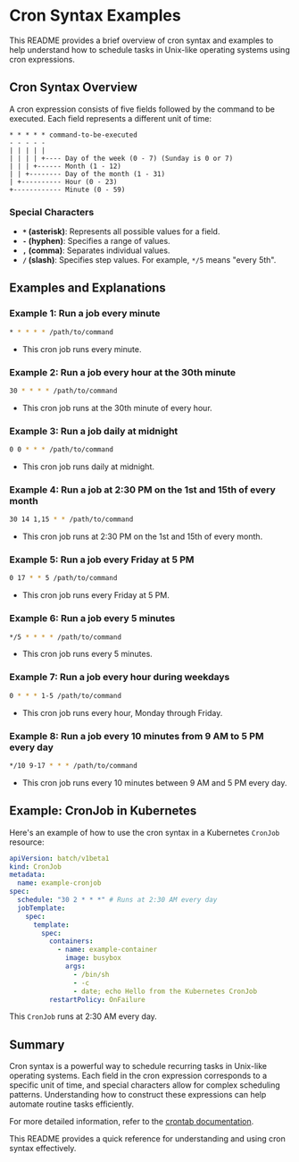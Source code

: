 # Cron Syntax Examples

This README provides a brief overview of cron syntax and examples to help understand how to schedule tasks in Unix-like operating systems using cron expressions.

## Cron Syntax Overview

A cron expression consists of five fields followed by the command to be executed. Each field represents a different unit of time:

```
* * * * * command-to-be-executed
- - - - -
| | | | |
| | | | +---- Day of the week (0 - 7) (Sunday is 0 or 7)
| | | +------ Month (1 - 12)
| | +-------- Day of the month (1 - 31)
| +---------- Hour (0 - 23)
+------------ Minute (0 - 59)
```

### Special Characters

- **`*` (asterisk)**: Represents all possible values for a field.
- **`-` (hyphen)**: Specifies a range of values.
- **`,` (comma)**: Separates individual values.
- **`/` (slash)**: Specifies step values. For example, `*/5` means "every 5th".

## Examples and Explanations

### Example 1: Run a job every minute

```sh
* * * * * /path/to/command
```

- This cron job runs every minute.

### Example 2: Run a job every hour at the 30th minute

```sh
30 * * * * /path/to/command
```

- This cron job runs at the 30th minute of every hour.

### Example 3: Run a job daily at midnight

```sh
0 0 * * * /path/to/command
```

- This cron job runs daily at midnight.

### Example 4: Run a job at 2:30 PM on the 1st and 15th of every month

```sh
30 14 1,15 * * /path/to/command
```

- This cron job runs at 2:30 PM on the 1st and 15th of every month.

### Example 5: Run a job every Friday at 5 PM

```sh
0 17 * * 5 /path/to/command
```

- This cron job runs every Friday at 5 PM.

### Example 6: Run a job every 5 minutes

```sh
*/5 * * * * /path/to/command
```

- This cron job runs every 5 minutes.

### Example 7: Run a job every hour during weekdays

```sh
0 * * * 1-5 /path/to/command
```

- This cron job runs every hour, Monday through Friday.

### Example 8: Run a job every 10 minutes from 9 AM to 5 PM every day

```sh
*/10 9-17 * * * /path/to/command
```

- This cron job runs every 10 minutes between 9 AM and 5 PM every day.

## Example: CronJob in Kubernetes

Here's an example of how to use the cron syntax in a Kubernetes `CronJob` resource:

```yaml
apiVersion: batch/v1beta1
kind: CronJob
metadata:
  name: example-cronjob
spec:
  schedule: "30 2 * * *" # Runs at 2:30 AM every day
  jobTemplate:
    spec:
      template:
        spec:
          containers:
            - name: example-container
              image: busybox
              args:
                - /bin/sh
                - -c
                - date; echo Hello from the Kubernetes CronJob
          restartPolicy: OnFailure
```

This `CronJob` runs at 2:30 AM every day.

## Summary

Cron syntax is a powerful way to schedule recurring tasks in Unix-like operating systems. Each field in the cron expression corresponds to a specific unit of time, and special characters allow for complex scheduling patterns. Understanding how to construct these expressions can help automate routine tasks efficiently.

For more detailed information, refer to the [crontab documentation](https://man7.org/linux/man-pages/man5/crontab.5.html).

This README provides a quick reference for understanding and using cron syntax effectively.
